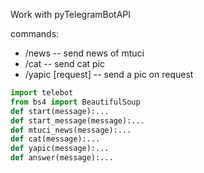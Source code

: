 Work with pyTelegramBotAPI

commands:
* /news -- send news of mtuci
* /cat -- send cat pic
* /yapic [request] -- send a pic on request
```py
import telebot
from bs4 import BeautifulSoup
def start(message):...
def start_message(message):...
def mtuci_news(message):...
def cat(message):...
def yapic(message):...
def answer(message):...
```
